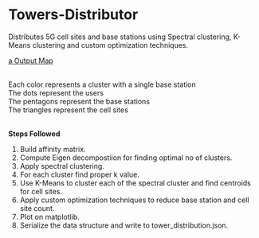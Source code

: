 # Towers-Distributor
Distributes 5G cell sites and base stations using Spectral clustering, K-Means clustering and custom optimization techniques.

[a Output Map](https://towersdistributor.000webhostapp.com/)

<br>
Each color represents a cluster with a single base station<br>
The dots represent the users<br>
The pentagons represent the base stations<br>
The triangles represent the cell sites<br>
<br>

<b>Steps Followed</b><br>
1. Build affinity matrix.<br>
2. Compute Eigen decompostiion for finding optimal no of clusters.<br>
3. Apply spectral clustering.<br>
4. For each cluster find proper k value.<br>
5. Use K-Means to cluster each of the spectral cluster and find centroids for cell sites.<br>
6. Apply custom optimization techniques to reduce base station and cell site count.<br>
7. Plot on matplotlib.<br>
8. Serialize the data structure and write to tower_distribution.json.<br>